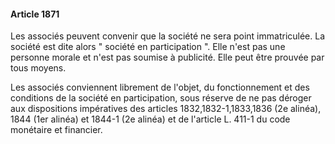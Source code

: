 #### Article 1871

Les associés peuvent convenir que la société ne sera point immatriculée. La société est dite alors " société en participation ". Elle n'est pas une personne morale et n'est pas soumise à publicité. Elle peut être prouvée par tous moyens.

Les associés conviennent librement de l'objet, du fonctionnement et des conditions de la société en participation, sous réserve de ne pas déroger aux dispositions impératives des articles 1832,1832-1,1833,1836 (2e alinéa), 1844 (1er alinéa) et 1844-1 (2e alinéa) et de l'article L. 411-1 du code monétaire et financier.

